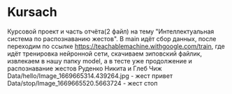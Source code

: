 # Kursach
Курсовой проект и часть отчёта(2 файл) на тему "Интеллектуальная система по распознаванию жестов".
В main идёт сбор данных, после переходим по ссылке https://teachablemachine.withgoogle.com/train, где идёт тренировка нейронной сети, скачиваем зиповский файлик, извлекаем в нашу папку model, а в тесте уже продолжение и распознавание жестов
Руденко Никита и Глеб Чиж
Data/hello/Image_1669665314.439264.jpg - жест привет
Data/stop/Image_1669665520.5663724 - жест стоп

